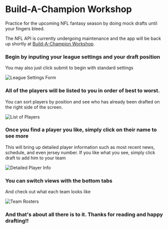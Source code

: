 # Build-A-Champion Workshop

Practice for the upcoming NFL fantasy season by doing mock drafts until your fingers bleed.

The NFL API is currently undergoing maintenance and the app will be back up shortly at [Build-A-Champion Workshop](https://romantic-yonath-4a367e.netlify.app/).

### Begin by inputing your league settings and your draft position

You may also just click submit to begin with standard settings

![League Settings Form](./readmePics/leagueSettings.png)

### All of the players will be listed to you in order of best to worst.

You can sort players by position and see who has already been drafted on the right side of the screen.

![List of Players](readmePics/playersListPic.png)

### Once you find a player you like, simply click on their name to see more

This will bring up detailed player information such as most recent news, schedule, and even jersey number. If you like what you see, simply click draft to add him to your team

![Detailed Player Info](readmePics/playerInfo.png)

### You can switch views with the bottom tabs

And check out what each team looks like

![Team Rosters](readmePics/roster.png)

### And that's about all there is to it. Thanks for reading and happy drafting!!

